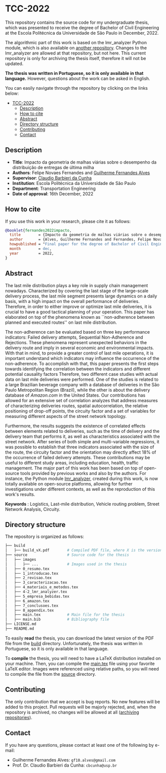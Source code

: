 # TCC-2022

This repository contains the source code for my undergraduate thesis, which was
presented to receive the degree of Bachelor of Civil Engineering at the Escola
Politécnica da Universidade de São Paulo in December, 2022.

The algorithmic part of this work is based on the lmr_analyzer Python module, which is also available on [another repository](https://github.com/Gui-FernandesBR/Last-Mile-Routing-Analyzer). 
Changes to the lmr_analyzer are allowed at that repository, but not here.
This current repository is only for archiving the thesis itself, therefore it will
not be updated.

**The thesis was written in Portuguese, so it is only available in that language.**
However, questions about the work can be asked in English.

You can easily navigate through the repository by clicking on the links below:
- [TCC-2022](#tcc-2022)
  - [Description](#description)
  - [How to cite](#how-to-cite)
  - [Abstract](#abstract)
  - [Directory structure](#directory-structure)
  - [Contributing](#contributing)
  - [Contact](#contact)

## Description

- **Title**: Impacto da geometria de malhas viárias sobre o desempenho da distribuição de entregas de última milha
- **Authors**: Felipe Novaes Fernandes and [Guilherme Fernandes Alves](https://orcid.org/0000-0003-3873-2699)
- **Supervisor**: [Claudio Barbieri da Cunha](https://scholar.google.com/citations?user=mebM95oAAAAJ&hl=en&oi=ao)
- **Institution**: Escola Politécnica da Universidade de São Paulo
- **Department**: Transportation Engineering
- **Date of approval**: 16th December, 2022

## How to cite

If you use this work in your research, please cite it as follows:

```bibtex
@booklet{fernandes2022impacto,
  title        = {Impacto da geometria de malhas viárias sobre o desempenho da distribuição de entregas de última milha},
  author       = {Alves, Guilherme Fernandes and Fernandes, Felipe Novaes}, 
  howpublished = "Final paper for the degree of Bachelor of Civil Engineering at the Escola Politécnica da Universidade de São Paulo",
  month        = dec,
  year         = 2022,
}
```

## Abstract

The last mile distribution plays a key role in supply chain management nowadays.
Characterized by covering the last stage of the large-scale delivery process, the last mile segment presents large dynamics on a daily basis, with a high impact on the overall performance of deliveries.
Therefore, in order to either improve or optimize last mile deliveries, it is crucial to have a good tactical planning of your operation.
This paper has elaborated on top of the phenomena known as ``non-adherence between planned and executed routes'' on last mile distribution.

The non-adherence can be evaluated based on three key performance indicators: Failed delivery attempts, Sequential Non-Adherence and Rejections.
These phenomena represent unexpected behaviors in the delivery route and imply in several economic and environmental impacts.
With that in mind, to provide a greater control of last mile operations, it is important understand which indicators may influence the occurrence of the non-adherence.
To accomplish with that, this paper presents the first steps towards identifying the correlation between the indicators and different potential causality factors
Therefore, two different case studies with actual data on last mile deliveries were performed. 
One of the studies is related to a large Brazilian beverage company with a database of deliveries in the São Paulo Metropolitan Region (Brazil), while the other is about the delivery database of _Amazon.com_ in the United States.
Our contributions has allowed for an extensive set of correlation analyzes that address measures of characterizing deliveries routes, spatial autocorrelation, the relative positioning of drop-off points, the circuity factor and a set of variables for measuring different aspects of the street network topology.

Furthermore, the results suggests the existence of correlated effects between elements related to deliveries, such as the time of delivery and the delivery team that performs it, as well as characteristics associated with the street network.
After series of both simple and multi-variable regressions, it was possible to establish that three indicators associated with the size of the route, the circuity factor and the orientation may directly affect 18\% of the occurrence of failed delivery attempts.
These contributions may be useful to different study areas, including education, health, traffic management. 
The major part of this work has been based on top of open-source tools provided by previous works and also by the authors.
For instance, the Python module [lmr_analyzer](https://github.com/Gui-FernandesBR/Last-Mile-Routing-Analyzer), created during this work, is now totally available on open-source platforms, allowing for further investigations under different contexts, as well as the reproduction of this work's results.  

**Keywords** : Logistics, Last-mile distribution, Vehicle routing problem, Street Network Analysis, Circuity.


## Directory structure

The repository is organized as follows:

```bash
├── build
│   ├── build_vX.pdf        # Compiled PDF file, where X is the version number
├── source                  # Source code for the thesis
│   ├── images
│   │   ├── ...             # Images used in the thesis
│   ├── 0_resumo.tex
│   ├── 1_introducao.tex
│   ├── 2_revisao.tex
│   ├── 3_caracterizacao.tex
│   ├── 4_materiais_e_metodos.tex
│   ├── 4-2_lmr_analyzer.tex
│   ├── 5_empresa_bebidas.tex
│   ├── 6_amazon.tex
│   ├── 7_conclusoes.tex
│   ├── 8_appendix.tex
│   ├── main.tex            # Main file for the thesis
│   ├── main.bib            # Bibliography file
├── LICENSE.md              
├── README.md

```

To easily **read** the thesis, you can download the latest version of the PDF file from the [build](https://github.com/Gui-FernandesBR/TCC-2022/tree/master/build) directory. 
Unfortunately, the thesis was written in Portuguese, so it is only available in that language.

To **compile** the thesis, you will need to have a LaTeX distribution installed on your machine.
Then, you can compile the [main.tex](https://github.com/Gui-FernandesBR/TCC-2022/blob/master/source/main.tex) file using your favorite LaTeX editor.
Images were referenced using relative paths, so you will need to compile the file from the [source](https://github.com/Gui-FernandesBR/TCC-2022/tree/master/source) directory.

## Contributing

The only contribution that we accept is bug reports. 
No new features will be added to this project.
Pull requests will be majorly rejected, and, when the repository is archived, no 
changes will be allowed at all ([archiving repositories](https://docs.github.com/en/repositories/archiving-a-github-repository/archiving-repositories)). 

## Contact

If you have any questions, please contact at least one of the following by e-mail:
- Guilherme Fernandes Alves: `gf10.alves@gmail.com`
- Prof. Dr. Claudio Barbieri da Cunha: `cbcunha@usp.br`